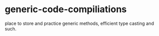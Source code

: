 # generic-code-compiliations
place to store and practice generic methods, efficient type casting and such.
